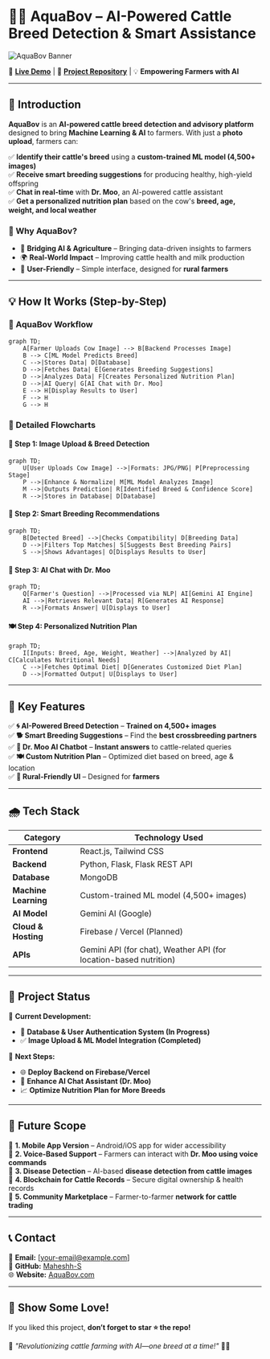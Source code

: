 # 🌊🐄 AquaBov – AI-Powered Cattle Breed Detection & Smart Assistance

![AquaBov Banner](https://via.placeholder.com/1200x400?text=AquaBov+-+AI+for+Farmers)

🔗 **[Live Demo](#)** | 🐝 **[Project Repository](https://github.com/Maheshh-S/AquaBov/)** | 💡 **Empowering Farmers with AI**

---

## 🚀 Introduction

**AquaBov** is an **AI-powered cattle breed detection and advisory platform** designed to bring **Machine Learning & AI** to farmers. With just a **photo upload**, farmers can:

✅ **Identify their cattle's breed** using a **custom-trained ML model (4,500+ images)**  
✅ **Receive smart breeding suggestions** for producing healthy, high-yield offspring  
✅ **Chat in real-time** with **Dr. Moo**, an AI-powered cattle assistant  
✅ **Get a personalized nutrition plan** based on the cow's **breed, age, weight, and local weather**  

### 🌟 Why AquaBov?
- 🔄 **Bridging AI & Agriculture** – Bringing data-driven insights to farmers  
- 🌍 **Real-World Impact** – Improving cattle health and milk production  
- 🎨 **User-Friendly** – Simple interface, designed for **rural farmers**  

---

## 💡 How It Works (Step-by-Step)

### 📝 AquaBov Workflow
```mermaid
graph TD;
    A[Farmer Uploads Cow Image] --> B[Backend Processes Image]
    B --> C[ML Model Predicts Breed]
    C -->|Stores Data| D[Database]
    D -->|Fetches Data| E[Generates Breeding Suggestions]
    D -->|Analyzes Data| F[Creates Personalized Nutrition Plan]
    D -->|AI Query| G[AI Chat with Dr. Moo]
    E --> H[Display Results to User]
    F --> H
    G --> H
```

### 📌 Detailed Flowcharts

#### **📸 Step 1: Image Upload & Breed Detection**
```mermaid
graph TD;
    U[User Uploads Cow Image] -->|Formats: JPG/PNG| P[Preprocessing Stage]
    P -->|Enhance & Normalize| M[ML Model Analyzes Image]
    M -->|Outputs Prediction| R[Identified Breed & Confidence Score]
    R -->|Stores in Database| D[Database]
```

#### **🔬 Step 2: Smart Breeding Recommendations**
```mermaid
graph TD;
    B[Detected Breed] -->|Checks Compatibility| D[Breeding Data]
    D -->|Filters Top Matches| S[Suggests Best Breeding Pairs]
    S -->|Shows Advantages| O[Displays Results to User]
```

#### **💬 Step 3: AI Chat with Dr. Moo**
```mermaid
graph TD;
    Q[Farmer's Question] -->|Processed via NLP| AI[Gemini AI Engine]
    AI -->|Retrieves Relevant Data| R[Generates AI Response]
    R -->|Formats Answer| U[Displays to User]
```

#### **🍽️ Step 4: Personalized Nutrition Plan**
```mermaid
graph TD;
    I[Inputs: Breed, Age, Weight, Weather] -->|Analyzed by AI| C[Calculates Nutritional Needs]
    C -->|Fetches Optimal Diet| D[Generates Customized Diet Plan]
    D -->|Formatted Output| U[Displays to User]
```

---

## 🚀 Key Features

✅ **🌀 AI-Powered Breed Detection** – **Trained on 4,500+ images**  
✅ **🐕 Smart Breeding Suggestions** – Find the **best crossbreeding partners**  
✅ **💬 Dr. Moo AI Chatbot** – **Instant answers** to cattle-related queries  
✅ **🍽️ Custom Nutrition Plan** – Optimized diet based on breed, age & location  
✅ **🏡 Rural-Friendly UI** – Designed for **farmers**  

---

## 🌧️ Tech Stack

| **Category**     | **Technology Used** |
|-----------------|------------------|
| **Frontend**  | React.js, Tailwind CSS |
| **Backend**   | Python, Flask, Flask REST API |
| **Database**  | MongoDB |
| **Machine Learning** | Custom-trained ML model (4,500+ images) |
| **AI Model** | Gemini AI (Google) |
| **Cloud & Hosting** | Firebase / Vercel (Planned) |
| **APIs** | Gemini API (for chat), Weather API (for location-based nutrition) |

---

## 📌 Project Status

📅 **Current Development:**  
- 🔧 **Database & User Authentication System (In Progress)**  
- ✅ **Image Upload & ML Model Integration (Completed)**  

🔄 **Next Steps:**  
- 🌐 **Deploy Backend on Firebase/Vercel**  
- 🔦 **Enhance AI Chat Assistant (Dr. Moo)**  
- 📈 **Optimize Nutrition Plan for More Breeds**  

---

## 🌌 Future Scope

🚀 **1. Mobile App Version** – Android/iOS app for wider accessibility  
🚀 **2. Voice-Based Support** – Farmers can interact with **Dr. Moo using voice commands**  
🚀 **3. Disease Detection** – AI-based **disease detection from cattle images**  
🚀 **4. Blockchain for Cattle Records** – Secure digital ownership & health records  
🚀 **5. Community Marketplace** – Farmer-to-farmer **network for cattle trading**  

---

## 📞 Contact

📧 **Email:** [your-email@example.com]  
🐝 **GitHub:** [Maheshh-S](https://github.com/Maheshh-S)  
🌐 **Website:** [AquaBov.com](#)  

---

## 🌟 Show Some Love!

If you liked this project, **don’t forget to star ⭐ the repo!**  

📢 _"Revolutionizing cattle farming with AI—one breed at a time!"_ 🐄✨

